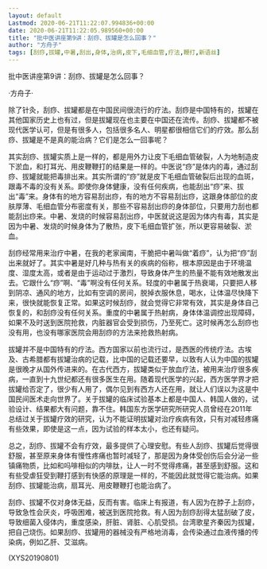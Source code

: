 ```yaml
---
layout: default
Lastmod: 2020-06-21T11:22:07.994836+00:00
date: 2020-06-21T11:22:05.989560+00:00
title: "批中医讲座第9讲：刮痧、拔罐是怎么回事？"
author: "方舟子"
tags: [刮痧,拔罐,中暑,刮出,身体,治病,皮下,毛细血管,疗法,鞭打,新语丝]
---
```


批中医讲座第9讲：刮痧、拔罐是怎么回事？

·方舟子·

除了针灸，刮痧、拔罐都是在中国民间很流行的疗法。刮痧是中国特有的，拔罐在其他国家历史上也有过，但是拔罐现在也主要在中国还在流传。刮痧、拔罐都不被现代医学认可，但是有很多人，包括很多名人、明星都很相信它们的疗效。那么刮痧、拔罐是不是真的能治病？它们是怎么一回事呢？

其实刮痧、拔罐实质上是一样的，都是用外力让皮下毛细血管破裂，人为地制造皮下淤血，和打耳光、用皮鞭鞭打的结果是一样的。中医说“痧”是体内的毒，通过刮痧、拔罐就能把毒排出来。其实所谓的“痧”就是皮下毛细血管破裂后出现的血斑，跟毒不毒的没有关系。即使你身体健康，没有任何疾病，也能刮出“痧”来、拔出“毒”来。身体有的地方容易刮出痧，有的地方不容易刮出痧，这跟身体部位的皮肤厚薄、毛细血管分布密度有关，那些不容易刮出痧的身体部位，只要用力刮也都能刮出痧来。中暑、发烧的时候容易刮出痧，中医就说这是因为体内有毒，其实是因为中暑、发烧的时候身体为了散热，皮下毛细血管扩张，所以更容易破裂、淤血。

刮痧经常用来治疗中暑，在我的老家闽南，干脆把中暑叫做“着痧”，认为把“痧”刮出来就好了。其实中暑是好几种与热有关的疾病的俗称，根本原因是由于环境温度、湿度太高，或者是由于运动过于激烈，导致身体产生的热量不能有效地散发出去。它跟什么“痧”啊、“毒”啊没有任何关系。轻度的中暑属于热衰竭，只要把人移到阴凉、通风的地方，比如有空调的房间，脱掉衣服休息，喝水，让体温尽快降下来，很快就能恢复正常。如果这时候刮痧，就会觉得它非常有效，其实是身体自己恢复的，和刮痧没有任何关系。重度的中暑属于热射病，身体体温调控出现障碍，如果不及时送到医院抢救，内脏器官会受到损伤，乃至死亡。这时候再怎么刮痧也没有用，也没有哪家医院会用刮痧的方法来抢救热射病。

拔罐并不是中国特有的疗法。西方国家以前也流行过，是西医的传统疗法。古埃及、古希腊都有拔罐治病的记载，比中国的记载还要早，以致有人认为中国的拔罐是很晚才从国外传进来的。在古代西方，拔罐类似于放血疗法，被用来治疗很多疾病，一直到十九世纪都还有很多医生在用。随着现代医学的兴起，西方医学界才把拔罐给否定了，很少有人用了，偶尔见到有西方人还在用，就让人们误以为这是中国民间医术走向世界了。关于拔罐的临床试验基本上都是中国人、韩国人做的，试验设计、结果都大有问题，靠不住。韩国东方医学研究所研究人员曾经在2011年总结过关于拔罐疗效的研究，认为不能证明拔罐对治疗疾病有效，只有对减轻疼痛有些效果，即使是这一点，因为试验的样本太小，也还有疑问。

总之，刮痧、拔罐不会有疗效，最多提供了心理安慰。有些人刮痧、拔罐后觉得很舒服，甚至原来身体有慢性疼痛也暂时减轻了，那是因为身体受创伤后会分泌一些镇痛物质，比如和吗啡相似的内啡肽，让人一时不觉得疼痛，甚至感到舒服。这和有些受虐狂受到鞭打感到有快感的原理是一样的，不能因此就觉得它能治病。如果刮痧、拔罐能治病，扇耳光、用皮鞭鞭打也能治病了。

刮痧、拔罐不仅对身体无益，反而有害。临床上有报道，有人因为在脖子上刮痧，导致急性会厌炎，呼吸困难，被送到医院抢救。有人因为刮痧刮得太猛刮破了皮，导致细菌入侵体内，重度感染，肝脏、肾脏、心肌受损。台湾歌星齐秦因为拔罐，把自己烧伤。如果刮痧、拔罐用的器械没有严格地消毒，会传染通过血液传播的传染病，例如乙肝、艾滋病。

(XYS20190801)

